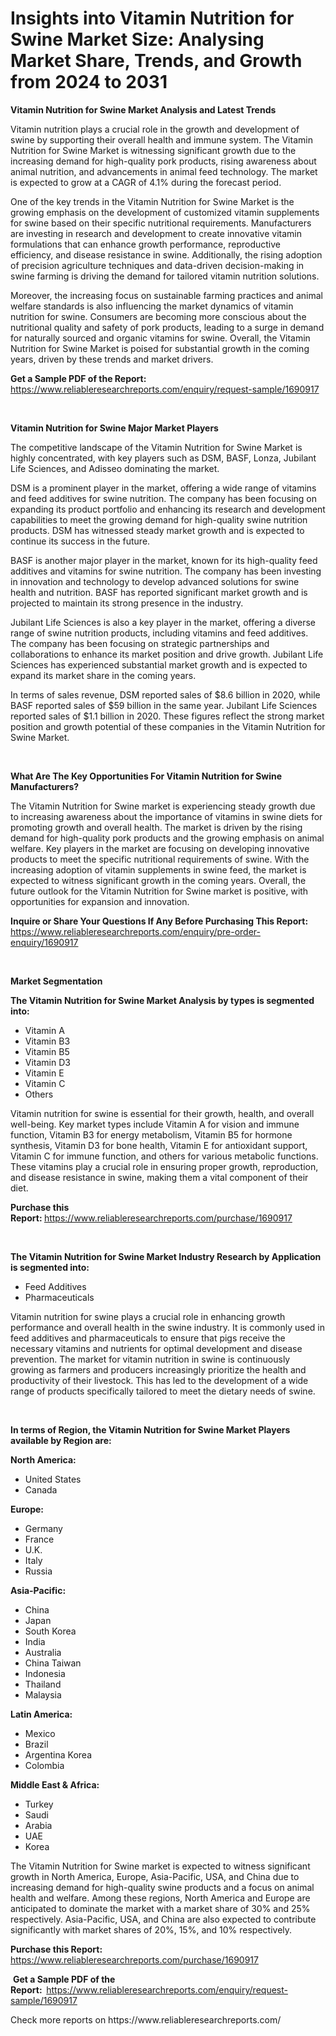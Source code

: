 <p><h1>Insights into Vitamin Nutrition for Swine Market Size: Analysing Market Share, Trends, and Growth from 2024 to 2031</h1></p><p><strong>Vitamin Nutrition for Swine Market Analysis and Latest Trends</strong></p>
<p><p>Vitamin nutrition plays a crucial role in the growth and development of swine by supporting their overall health and immune system. The Vitamin Nutrition for Swine Market is witnessing significant growth due to the increasing demand for high-quality pork products, rising awareness about animal nutrition, and advancements in animal feed technology. The market is expected to grow at a CAGR of 4.1% during the forecast period.</p><p>One of the key trends in the Vitamin Nutrition for Swine Market is the growing emphasis on the development of customized vitamin supplements for swine based on their specific nutritional requirements. Manufacturers are investing in research and development to create innovative vitamin formulations that can enhance growth performance, reproductive efficiency, and disease resistance in swine. Additionally, the rising adoption of precision agriculture techniques and data-driven decision-making in swine farming is driving the demand for tailored vitamin nutrition solutions.</p><p>Moreover, the increasing focus on sustainable farming practices and animal welfare standards is also influencing the market dynamics of vitamin nutrition for swine. Consumers are becoming more conscious about the nutritional quality and safety of pork products, leading to a surge in demand for naturally sourced and organic vitamins for swine. Overall, the Vitamin Nutrition for Swine Market is poised for substantial growth in the coming years, driven by these trends and market drivers.</p></p>
<p><strong>Get a Sample PDF of the Report:&nbsp;</strong> <a href="https://www.reliableresearchreports.com/enquiry/request-sample/1690917">https://www.reliableresearchreports.com/enquiry/request-sample/1690917</a></p>
<p>&nbsp;</p>
<p><strong>Vitamin Nutrition for Swine Major Market Players</strong></p>
<p><p>The competitive landscape of the Vitamin Nutrition for Swine Market is highly concentrated, with key players such as DSM, BASF, Lonza, Jubilant Life Sciences, and Adisseo dominating the market. </p><p>DSM is a prominent player in the market, offering a wide range of vitamins and feed additives for swine nutrition. The company has been focusing on expanding its product portfolio and enhancing its research and development capabilities to meet the growing demand for high-quality swine nutrition products. DSM has witnessed steady market growth and is expected to continue its success in the future.</p><p>BASF is another major player in the market, known for its high-quality feed additives and vitamins for swine nutrition. The company has been investing in innovation and technology to develop advanced solutions for swine health and nutrition. BASF has reported significant market growth and is projected to maintain its strong presence in the industry.</p><p>Jubilant Life Sciences is also a key player in the market, offering a diverse range of swine nutrition products, including vitamins and feed additives. The company has been focusing on strategic partnerships and collaborations to enhance its market position and drive growth. Jubilant Life Sciences has experienced substantial market growth and is expected to expand its market share in the coming years.</p><p>In terms of sales revenue, DSM reported sales of $8.6 billion in 2020, while BASF reported sales of $59 billion in the same year. Jubilant Life Sciences reported sales of $1.1 billion in 2020. These figures reflect the strong market position and growth potential of these companies in the Vitamin Nutrition for Swine Market.</p></p>
<p>&nbsp;</p>
<p><strong>What Are The Key Opportunities For Vitamin Nutrition for Swine Manufacturers?</strong></p>
<p><p>The Vitamin Nutrition for Swine market is experiencing steady growth due to increasing awareness about the importance of vitamins in swine diets for promoting growth and overall health. The market is driven by the rising demand for high-quality pork products and the growing emphasis on animal welfare. Key players in the market are focusing on developing innovative products to meet the specific nutritional requirements of swine. With the increasing adoption of vitamin supplements in swine feed, the market is expected to witness significant growth in the coming years. Overall, the future outlook for the Vitamin Nutrition for Swine market is positive, with opportunities for expansion and innovation.</p></p>
<p><strong>Inquire or Share Your Questions If Any Before Purchasing This Report:</strong> <a href="https://www.reliableresearchreports.com/enquiry/pre-order-enquiry/1690917">https://www.reliableresearchreports.com/enquiry/pre-order-enquiry/1690917</a></p>
<p>&nbsp;</p>
<p><strong>Market Segmentation</strong></p>
<p><strong>The Vitamin Nutrition for Swine Market Analysis by types is segmented into:</strong></p>
<p><ul><li>Vitamin A</li><li>Vitamin B3</li><li>Vitamin B5</li><li>Vitamin D3</li><li>Vitamin E</li><li>Vitamin C</li><li>Others</li></ul></p>
<p><p>Vitamin nutrition for swine is essential for their growth, health, and overall well-being. Key market types include Vitamin A for vision and immune function, Vitamin B3 for energy metabolism, Vitamin B5 for hormone synthesis, Vitamin D3 for bone health, Vitamin E for antioxidant support, Vitamin C for immune function, and others for various metabolic functions. These vitamins play a crucial role in ensuring proper growth, reproduction, and disease resistance in swine, making them a vital component of their diet.</p></p>
<p><strong>Purchase this Report:&nbsp;</strong><a href="https://www.reliableresearchreports.com/purchase/1690917">https://www.reliableresearchreports.com/purchase/1690917</a></p>
<p>&nbsp;</p>
<p><strong>The Vitamin Nutrition for Swine Market Industry Research by Application is segmented into:</strong></p>
<p><ul><li>Feed Additives</li><li>Pharmaceuticals</li></ul></p>
<p><p>Vitamin nutrition for swine plays a crucial role in enhancing growth performance and overall health in the swine industry. It is commonly used in feed additives and pharmaceuticals to ensure that pigs receive the necessary vitamins and nutrients for optimal development and disease prevention. The market for vitamin nutrition in swine is continuously growing as farmers and producers increasingly prioritize the health and productivity of their livestock. This has led to the development of a wide range of products specifically tailored to meet the dietary needs of swine.</p></p>
<p>&nbsp;</p>
<p><strong>In terms of Region, the Vitamin Nutrition for Swine Market Players available by Region are:</strong></p>
<p>
    <p> <strong> North America: </strong>
        <ul>
            <li>United States</li>
            <li>Canada</li>
        </ul>
        </p> 
    <p> <strong> Europe: </strong>
        <ul>
            <li>Germany</li>
            <li>France</li>
            <li>U.K.</li>
            <li>Italy</li>
            <li>Russia</li>
        </ul>
        </p> 
    <p> <strong> Asia-Pacific: </strong>
        <ul>
            <li>China</li>
            <li>Japan</li>
            <li>South Korea</li>
            <li>India</li>
            <li>Australia</li>
            <li>China Taiwan</li>
            <li>Indonesia</li>
            <li>Thailand</li>
            <li>Malaysia</li>
        </ul>
        </p> 
    <p> <strong> Latin America: </strong>
        <ul>
            <li>Mexico</li>
            <li>Brazil</li>
            <li>Argentina Korea</li>
            <li>Colombia</li>
        </ul>
        </p> 
    <p> <strong> Middle East & Africa: </strong>
        <ul>
            <li>Turkey</li>
            <li>Saudi</li>
            <li>Arabia</li>
            <li>UAE</li>
            <li>Korea</li>
        </ul>
    </p>
    </p>
<p><p>The Vitamin Nutrition for Swine market is expected to witness significant growth in North America, Europe, Asia-Pacific, USA, and China due to increasing demand for high-quality swine products and a focus on animal health and welfare. Among these regions, North America and Europe are anticipated to dominate the market with a market share of 30% and 25% respectively. Asia-Pacific, USA, and China are also expected to contribute significantly with market shares of 20%, 15%, and 10% respectively.</p></p>
<p><strong>Purchase this Report: </strong><a href="https://www.reliableresearchreports.com/purchase/1690917">https://www.reliableresearchreports.com/purchase/1690917</a></p>
<p>&nbsp;<strong>Get a Sample PDF of the Report:&nbsp;&nbsp;</strong><a href="https://www.reliableresearchreports.com/enquiry/request-sample/1690917">https://www.reliableresearchreports.com/enquiry/request-sample/1690917</a></p>
<p><strong></strong></p>
<p>Check more reports on https://www.reliableresearchreports.com/</p>